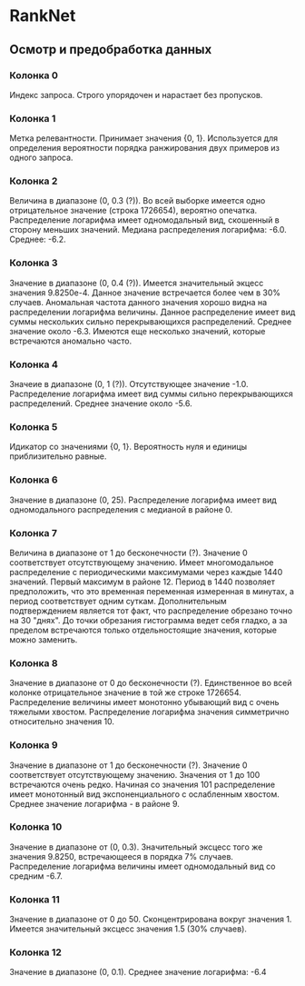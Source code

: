 # RankNet




## Осмотр и предобработка данных

### Колонка 0
Индекс запроса. Строго упорядочен и нарастает без пропусков.

### Колонка 1
Метка релевантности. Принимает значения {0, 1}. Используется для
определения вероятности порядка ранжирования двух примеров из одного запроса.

### Колонка 2
Величина в диапазоне (0, 0.3 (?)). Во всей выборке имеется одно отрицательное 
значение (строка 1726654), вероятно опечатка. Распределение логарифма имеет 
одномодальный вид, скошенный в сторону меньших значений. Медиана распределения
логарифма: -6.0. Среднее: -6.2.

### Колонка 3
Значение в диапазоне (0, 0.4 (?)). Имеется значительный экцесс значения 9.8250e-4.
Данное значение встречается более чем в 30% случаев. Аномальная частота данного
значения хорошо видна на распределении логарифма величины. Данное распределение
имеет вид суммы нескольких сильно перекрывающихся распределений. Среднее значение
около -6.3. Имеются еще несколько значений, которые встречаются аномально часто.

### Колонка 4
Значеие в диапазоне (0, 1 (?)). Отсутствующее значение -1.0. Распределение логарифма
имеет вид суммы сильно перекрывающихся распределений. Среднее значение около -5.6.

### Колонка 5
Идикатор со значениями {0, 1}. Вероятность нуля и единицы приблизительно равные.

### Колонка 6
Значение в диапазоне (0, 25). Распределение логарифма имеет вид одномодального 
распределения с медианой в районе 0. 

### Колонка 7
Величина в диапазоне от 1 до бесконечности (?). Значение 0 соответствует отсутствующему значению.
Имеет многомодальное распределение с периодическими максимумами через каждые 1440 значений. Первый 
максимум в районе 12. Период в 1440 позволяет предположить, что это временная
переменная измеренная в минутах, а период соответствует одним суткам. Дополнительным
подтверждением является тот факт, что распределение обрезано точно на 30 "днях". До 
точки обрезания гистограмма ведет себя гладко, а за пределом встречаются только 
отдельностоящие значения, которые можно заменить.

### Колонка 8
Значение в диапазоне от 0 до бесконечности (?). Единственное во всей колонке 
отрицательное значение в той же строке 1726654. Распределение величины
имеет монотонно убывающий вид с очень тяжелыми хвостом. Распределение
логарифма значения симметрично относительно значения 10. 

### Колонка 9
Значение в диапазоне от 1 до бесконечности (?). Значение 0 соответствует отсутствующему значению.
Значения от 1 до 100 встречаются очень редко. Начиная со значения 101 распределение имеет монотонный
вид экспоненциального с ослабленным хвостом. Среднее значение логарифма - в районе 9.

### Колонка 10
Значение в диапазоне от (0, 0.3). Значительный эксцесс того же значения 9.8250, встречающееся
в порядка 7% случаев. Распределение логарифма величины имеет одномодальный вид со средним -6.7.

### Колонка 11
Значение в диапазоне от 0 до 50. Сконцентрирована вокруг значения 1. Имеется значительный эксцесс
значения 1.5 (30% случаев). 

### Колонка 12
Значение в диапазоне (0, 0.1). Среднее значение логарифма: -6.4